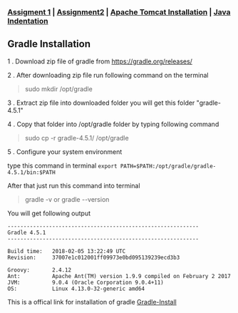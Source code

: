 ### [Assigment 1](https://krishna-waidande.github.io//Assignment1) | [Assignment2](https://krishna-waidande.github.io//Assignment2) |  [Apache Tomcat Installation](https://krishna-waidande.github.io//tomcat) | [Java Indentation](https://krishna-waidande.github.io/JavaIndentation)


## Gradle Installation

1 . Download zip file of gradle from https://gradle.org/releases/

2 . After downloading zip file run following command on the terminal


> sudo mkdir /opt/gradle   


3 . Extract zip file into downloaded folder you will get this folder "gradle-4.5.1"


4 . Copy that folder into /opt/gradle folder by typing following command   


> sudo cp -r gradle-4.5.1/  /opt/gradle



5 . Configure your system environment


type this command in terminal
```export PATH=$PATH:/opt/gradle/gradle-4.5.1/bin:$PATH```

After that just run this command into terminal

> gradle -v or gradle --version


You will get following output

```
------------------------------------------------------------
Gradle 4.5.1
------------------------------------------------------------

Build time:   2018-02-05 13:22:49 UTC
Revision:     37007e1c012001ff09973e0bd095139239ecd3b3

Groovy:       2.4.12
Ant:          Apache Ant(TM) version 1.9.9 compiled on February 2 2017
JVM:          9.0.4 (Oracle Corporation 9.0.4+11)
OS:           Linux 4.13.0-32-generic amd64

```

This is a offical link for installation of gradle 
[Gradle-Install](https://gradle.org/install/)
